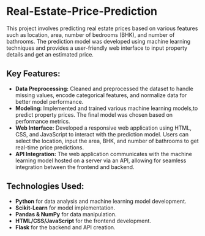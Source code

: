 # Real-Estate-Price-Prediction

This project involves predicting real estate prices based on various features such as location, area, number of bedrooms (BHK), and number of bathrooms. The prediction model was developed using machine learning techniques and provides a user-friendly web interface to input property details and get an estimated price.

## Key Features:

- **Data Preprocessing:** Cleaned and preprocessed the dataset to handle missing values, encode categorical features, and normalize data for better model performance.
- **Modeling:** Implemented and trained various machine learning models,to predict property prices. The final model was chosen based on performance metrics.
- **Web Interface:** Developed a responsive web application using HTML, CSS, and JavaScript to interact with the prediction model. Users can select the location, input the area, BHK, and number of bathrooms to get real-time price predictions.
- **API Integration:** The web application communicates with the machine learning model hosted on a server via an API, allowing for seamless integration between the frontend and backend.

## Technologies Used:

- **Python** for data analysis and machine learning model development.
- **Scikit-Learn** for model implementation.
- **Pandas & NumPy** for data manipulation.
- **HTML/CSS/JavaScript** for the frontend development.
- **Flask** for the backend and API creation.
